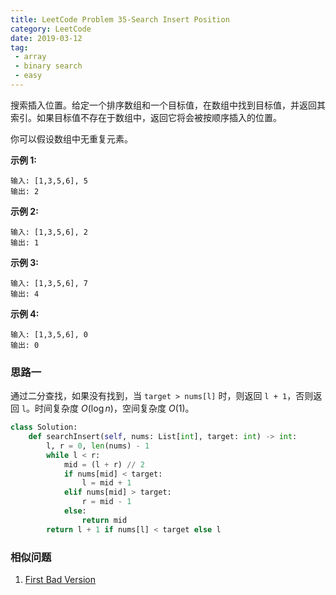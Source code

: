 ```yaml
---
title: LeetCode Problem 35-Search Insert Position
category: LeetCode
date: 2019-03-12
tag:
 - array
 - binary search
 - easy
---
```


搜索插入位置。给定一个排序数组和一个目标值，在数组中找到目标值，并返回其索引。如果目标值不存在于数组中，返回它将会被按顺序插入的位置。

你可以假设数组中无重复元素。

**示例 1:**

```
输入: [1,3,5,6], 5
输出: 2
```

**示例 2:**

```
输入: [1,3,5,6], 2
输出: 1
```

**示例 3:**

```
输入: [1,3,5,6], 7
输出: 4
```

**示例 4:**

```
输入: [1,3,5,6], 0
输出: 0
```

<!-- more -->

### 思路一

通过二分查找，如果没有找到，当 `target > nums[l]` 时，则返回 `l + 1`，否则返回 `l`。时间复杂度 $O(\log n)$，空间复杂度 $O(1)$。

```python
class Solution:
    def searchInsert(self, nums: List[int], target: int) -> int:
        l, r = 0, len(nums) - 1
        while l < r:
            mid = (l + r) // 2
            if nums[mid] < target:
                l = mid + 1
            elif nums[mid] > target:
                r = mid - 1
            else:
                return mid
        return l + 1 if nums[l] < target else l
```

### 相似问题

1. [First Bad Version](https://leetcode.com/problems/first-bad-version/)